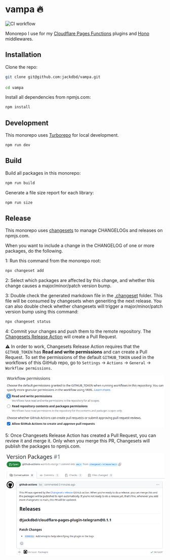 # vampa 🔥

![CI workflow](https://github.com/jackdbd/vampa/actions/workflows/ci.yaml/badge.svg)

Monorepo I use for my [Cloudflare Pages Functions](https://developers.cloudflare.com/pages/platform/functions/) plugins and [Hono](https://github.com/honojs) middlewares.

## Installation

Clone the repo:

```sh
git clone git@github.com:jackdbd/vampa.git

cd vampa
```

Install all dependencies from npmjs.com:

```sh
npm install
```

## Development

This monorepo uses [Turborepo](https://turbo.build/repo) for local development.

```sh
npm run dev
```

## Build

Build all packages in this monorepo:

```sh
npm run build
```

Generate a file size report for each library:

```sh
npm run size
```

## Release

This monorepo uses [changesets](https://github.com/changesets/changesets) to manage CHANGELOGs and releases on npmjs.com.

When you want to include a change in the CHANGELOG of one or more packages, do the following.

1: Run this command from the monorepo root:

```sh
npx changeset add
```

2: Select which packages are affected by this change, and whether this change causes a major/minor/patch version bump.

3: Double check the generated markdown file in the [.changeset](./.changeset/README.md) folder. This file will be consumed by changesets when generiting the next release. You can also double check whether changesets will trigger a major/minor/patch version bump using this command:

```sh
npx changeset status
```

4: Commit your changes and push them to the remote repository. The [Changesets Release Action](https://github.com/changesets/action) will create a Pull Request.

⚠️ In order to work, Changesets Release Action requires that the `GITHUB_TOKEN` has **Read and write permissions** and can create a Pull Request. To set the permissions of the default `GITHUB_TOKEN` used in the workflows of this GitHub repo, go to `Settings` → `Actions` → `General` → `Workflow permissions`.

![GitHub Workflow permissions required for Changesets Release Action](./assets/images/github-workflow-permissions.png)

5: Once Changesets Release Action has created a Pull Request, you can review it and merge it. Only when you merge this PR, Changesets will publish the packages to npmjs.com.

![PR](./assets/images/changesets-pull-request.png)
